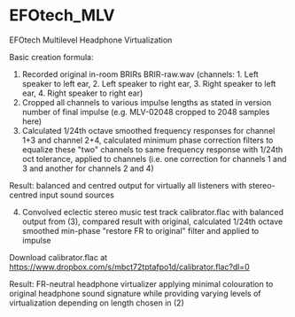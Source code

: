 # EFOtech_MLV
EFOtech Multilevel Headphone Virtualization

Basic creation formula:
1. Recorded original in-room BRIRs BRIR-raw.wav (channels: 1. Left speaker to left ear, 2. Left speaker to right ear, 3. Right speaker to left ear, 4. Right speaker to right ear)
2. Cropped all channels to various impulse lengths as stated in version number of final impulse (e.g. MLV-02048 cropped to 2048 samples here)
3. Calculated 1/24th octave smoothed frequency responses for channel 1+3 and channel 2+4, calculated minimum phase correction filters to equalize these "two" channels to same frequency response with 1/24th oct tolerance, applied to channels (i.e. one correction for channels 1 and 3 and another for channels 2 and 4)

Result: balanced and centred output for virtually all listeners with stereo-centred input sound sources

4. Convolved eclectic stereo music test track calibrator.flac with balanced output from (3), compared result with original, calculated 1/24th octave smoothed min-phase "restore FR to original" filter and applied to impulse

Download calibrator.flac at https://www.dropbox.com/s/mbct72tptafpo1d/calibrator.flac?dl=0

Result: FR-neutral headphone virtualizer applying minimal colouration to original headphone sound signature while providing varying levels of virtualization depending on length chosen in (2)
